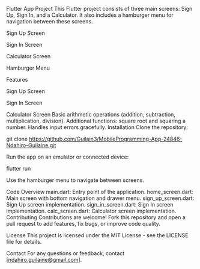 Flutter App Project
This Flutter project consists of three main screens: Sign Up, Sign In, and a Calculator. It also includes a hamburger menu for navigation between these screens.

Sign Up Screen

Sign In Screen

Calculator Screen

Hamburger Menu

Features

Sign Up Screen


Sign In Screen


Calculator Screen
Basic arithmetic operations (addition, subtraction, multiplication, division).
Additional functions: square root and squaring a number.
Handles input errors gracefully.
Installation
Clone the repository:


git clone https://github.com/Guilain3/MobileProgramming-App-24846-Ndahiro-Guilaine.git

Run the app on an emulator or connected device:

flutter run

Use the hamburger menu to navigate between screens.

Code Overview
main.dart: Entry point of the application.
home_screen.dart: Main screen with bottom navigation and drawer menu.
sign_up_screen.dart: Sign Up screen implementation.
sign_in_screen.dart: Sign In screen implementation.
calc_screen.dart: Calculator screen implementation.
Contributing
Contributions are welcome! Fork this repository and open a pull request to add features, fix bugs, or improve code quality.

License
This project is licensed under the MIT License - see the LICENSE file for details.

Contact
For any questions or feedback, contact [ndahiro.guilaine@gmail.com].
